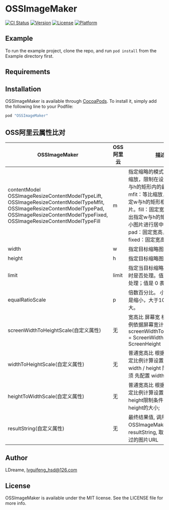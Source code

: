 # OSSImageMaker

[![CI Status](http://img.shields.io/travis/LDreame/OSSImageMaker.svg?style=flat)](https://travis-ci.org/LDreame/OSSImageMaker)
[![Version](https://img.shields.io/cocoapods/v/OSSImageMaker.svg?style=flat)](http://cocoapods.org/pods/OSSImageMaker)
[![License](https://img.shields.io/cocoapods/l/OSSImageMaker.svg?style=flat)](http://cocoapods.org/pods/OSSImageMaker)
[![Platform](https://img.shields.io/cocoapods/p/OSSImageMaker.svg?style=flat)](http://cocoapods.org/pods/OSSImageMaker)

## Example

To run the example project, clone the repo, and run `pod install` from the Example directory first.

## Requirements

## Installation

OSSImageMaker is available through [CocoaPods](http://cocoapods.org). To install
it, simply add the following line to your Podfile:

```ruby
pod "OSSImageMaker"
```
## OSS阿里云属性比对
<table>
  <thead>
    <tr>
      <th>OSSImageMaker</th>
      <th>OSS阿里云</th>
      <th>描述</th>
      <th>取值范围</th>
    </tr>
  </thead>
  <tbody>
    <tr>
      <td>contentModel
      OSSImageResizeContentModelTypeLift,
    OSSImageResizeContentModelTypeMfit,
    OSSImageResizeContentModelTypePad,
    OSSImageResizeContentModelTypeFixed,
    OSSImageResizeContentModelTypeFill</td>
      <td>m</td>
      <td>指定缩略的模式：lfit：等比缩放，限制在设定在指定w与h的矩形内的最大图片。mfit：等比缩放，延伸出指定w与h的矩形框外的最小图片。fill：固定宽高，将延伸出指定w与h的矩形框外的最小图片进行居中裁剪。pad：固定宽高，缩略填充fixed：固定宽高，强制缩略</td>
      <td>[lfit,mfit,fill,pad,fixed]，默认为lfit</td>
    </tr>
    <tr>
      <td>width</td>
      <td>w</td>
      <td>指定目标缩略图的宽度。</td>
      <td>1-4096</td>
    </tr>
    <tr>
      <td>height</td>
      <td>h</td>
      <td>指定目标缩略图的高度。</td>
      <td>1-4096</td>
    </tr>
    <tr>
      <td>limit</td>
      <td>limit</td>
      <td>指定当目标缩略图大于原图时是否处理。值是 1 表示不处理；值是 0 表示处理。</td>
      <td>0/1, 默认是 1</td>
    </tr>
    <tr>
      <td>equalRatioScale</td>
      <td>p</td>
      <td>倍数百分比。 小于100，即是缩小，大于100即是放大。</td>
      <td>1-1000</td>
    </tr>
    <tr>
      <td>screenWidthToHeightScale(自定义属性)</td>
      <td>无</td>
      <td>宽高比 屏幕宽 根据传入的比例依据屏幕宽计算高度  高度 screenWidthToHeightScale  = ScreenWidth * 1.0 / ScreenHeight</td>
      <td>宽高比的值</td>
    </tr>
    <tr>
      <td>widthToHeightScale(自定义属性)</td>
      <td>无</td>
      <td>普通宽高比  根据指定宽和指定比例计算设置高度 比例 =  width / height 限制条件 必须 先配置 width的大小</td>
      <td>宽高比的值</td>
    </tr>
    <tr>
      <td>heightToWidthScale(自定义属性)</td>
      <td>无</td>
      <td>普通宽高比  根据指定高和指定比例计算设置宽度 width / height限制条件 必须先 配置 height的大小;</td>
      <td>宽高比的值</td>
    </tr>
    <tr>
      <td>resultString(自定义属性)</td>
      <td>无</td>
      <td>最终结果值, 调用完OSSImageMaker, 需要调用resultString, 取出已经修改过的图片URL</td>
      <td>返回一个e.g http://jyjf-test.oss-cn-hangzhou.aliyuncs.com/cms/201706/1a63a8cf9a5043999b53df72fdafc124.png?x-oss-process=image/resize,w_200,h_400,m_pad,limit_0</td>
    </tr>
  </tbody>
</table>

## Author

LDreame, lvguifeng_hsd@126.com

## License

OSSImageMaker is available under the MIT license. See the LICENSE file for more info.

